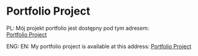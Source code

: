 # Portfolio Project

PL: Mój projekt portfolio jest dostępny pod tym adresem:  
[Portfolio Project](https://anjax1999.github.io/portfolio-project/)

ENG: EN: My portfolio project is available at this address:
[Portfolio Project](https://anjax1999.github.io/portfolio-project/)
